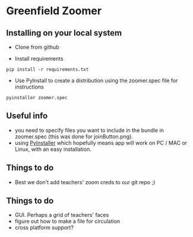 # Greenfield Zoomer

## Installing on your local system

* Clone from github

* Install requirements

```pip install -r requirements.txt```

* Use PyInstall to create a distribution using the zoomer.spec file for instructions

```pyinstaller zoomer.spec```

## Useful info
* you need to specify files you want to include in the bundle in zoomer.spec (this was done for joinButton.png).
* using [PyInstaller](https://www.pyinstaller.org/) which hopefully means app will work on PC / MAC or Linux, with an easy installation.

## Things to do
* Best we don't add teachers' zoom creds to our git repo ;)

## Things to do
* GUI. Perhaps a grid of teachers' faces
* figure out how to make a file for circulation
* cross platform support?